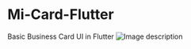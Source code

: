 # Mi-Card-Flutter
Basic Business Card UI in Flutter
![Image description](file:///C:/Users/yasha/Desktop/card.jpg)
